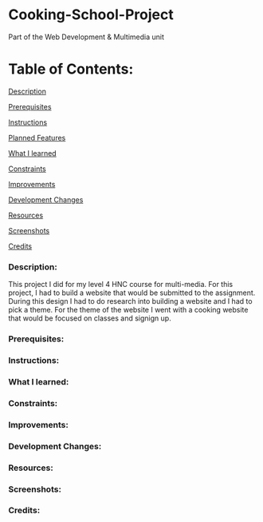 # Cooking-School-Project
Part of the Web Development &amp; Multimedia unit

# Table of Contents:

[Description](#Description)  
<a name="Description"/>

[Prerequisites](#Prerequisites)  
<a name="Prerequisites"/>

[Instructions](#Instructions)  
<a name="Instructions"/>

[Planned Features](#Planned_Features)  
<a name="Planned_Features"/>

[What I learned](#What_I_Learned)  
<a name="What_I_Learned"/>

[Constraints](#Constraints)  
<a name="Constraints"/>

[Improvements](#Improvements)  
<a name="Improvements"/>

[Development Changes](#Development_Changes)  
<a name="Development_Changes"/>

[Resources](#Resources)  
<a name="Resources"/>

[Screenshots](#Screenshots)
<a name="Screenshots"/>

[Credits](#Credits)  
<a name="Credits"/>
### Description: 

This project I did for my level 4 HNC course for multi-media. For this project, I had to build a website that would be submitted to the assignment. During this design I had to do research into building a website and I had to pick a theme. For the theme of the website I went with a cooking website that would be focused on classes and signign up.

### Prerequisites:

### Instructions:

### What I learned:

### Constraints:

### Improvements:

### Development Changes:

### Resources:

### Screenshots:

### Credits:

